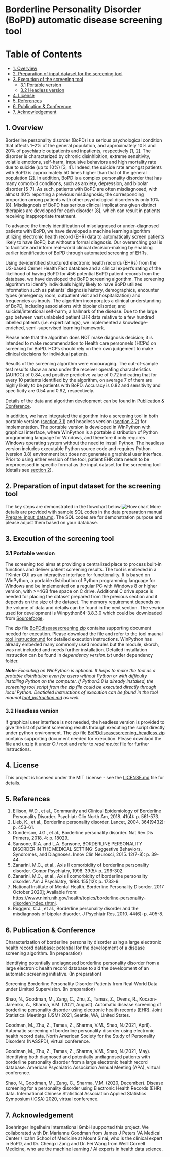 # Borderline Personality Disorder (BoPD) automatic disease screening tool

# Table of Contents
- [1. Overview](#1-overview)
- [2. Preparation of input dataset for the screening tool](#2-preparation-of-input-dataset-for-the-screening-tool)
- [3. Execution of the screening tool](#3-Execution-of-the-screening-tool)
	- [3.1 Portable version](#31-Portable-version)
	- [3.2 Headless version](#32-Headless-version)
- [4. License](#4-License)
- [5. References](#5-References)
- [6. Publication & Conference](#6-publication--conference)
- [7. Acknowledgement](#7-acknowledgement)




## 1. Overview

Borderline personality disorder (BoPD) is a serious psychological condition that affects 1–2% of the general population, and approximately 10% and 20% of psychiatric outpatients and inpatients, respectively [1, 2]. The disorder is characterized by chronic disinhibition, extreme sensitivity, volatile emotions, self-harm, impulsive behaviors and high mortality rate due to suicide (up to 10%) [3, 4]. Indeed, the suicide rate amongst patients with BoPD is approximately 50 times higher than that of the general population [2]. In addition, BoPD is a complex personality disorder that has many comorbid conditions, such as anxiety, depression, and bipolar disorder [5-7]. As such, patients with BoPD are often misdiagnosed, with almost 40% reporting a previous misdiagnosis; the corresponding proportion among patients with other psychological disorders is only 10% [8]. 
Misdiagnosis of BoPD has serious clinical implications given distinct therapies are developed for each disorder [8], which can result in patients receiving inappropriate treatment. 

To advance the timely identification of misdiagnosed or under-diagnosed patients with BoPD, we have developed a machine learning algorithm utilizing electronic health record (EHR) data to automatically screen patients likely to have BoPD, but without a formal diagnosis. Our overarching goal is to facilitate and inform real-world clinical decision-making by enabling earlier identification of BoPD through automated screening of EHRs. 

Using de-identified structured electronic health records (EHRs) from the US-based Cerner Health Fact database and a clinical expert’s rating of the likelihood of having BoPD for 456 potential BoPD patient records from the database, we have developed the BoPD screening algorithm. The screening algorithm to identify individuals highly likely to have BoPD utilizes information such as patients’ diagnosis history, demographics, encounter types (emergency room, outpatient visit and hospitalization) and frequencies as inputs. The algorithm incorporates a clinical understanding of BoPD, including associations with bipolar disorder, and suicidal/intentional self-harm; a hallmark of the disease. Due to the large gap between vast unlabeled patient EHR data relative to a few hundred labelled patients (i.e. expert ratings), we implemented a knowledge-enriched, semi-supervised learning framework.

Please note that the algorithm does NOT make diagnosis decision; it is intended to make recommendation to Health care personnels (HCPs) on screening for BoPD. HCPs should rely on their own judgement to make clinical decisions for individual patients. 

Results of the screening algorithm were encouraging. The out-of-sample test results show an area under the receiver operating characteristics (AUROC) of 0.84, and positive predictive value of 0.72 indicating that for every 10 patients identified by the algorithm, on average 7 of them are highly likely to be patients with BoPD. Accuracy is 0.82 and sensitivity and specificity are 0.54 and 0.92, respectively. 

Details of the data and algorithm development can be found in [Publication & Conference](#6-publication--conference).

In addition, we have integrated the algorithm into a screening tool in both portable version ([section 3.1](#31-Portable-version)) and headless version ([section 3.2](#32-Headless-version)) for implementation. The portable version is developed in WinPython with graphical interface, where WinPython is a portable distribution of Python programming language for Windows, and therefore it only requires Windows operating system without the need to install Python. The headless version includes executable Python source code and requires Python (version 3.8) environment but does not generate a graphical user interface. Prior to using either version of the tool, patient EHR data needs to be preprocessed in specific format as the input dataset for the screening tool (details see [section 2](#2-Preparing-input-dataset-for-the-screening-tool)). 


## 2. Preparation of input dataset for the screening tool
The key steps are demonstrated in the flowchart below.![Flow chart ](/images/flowchart.png)
More details are provided with sample SQL codes in the data preparation manual [Prepare_input_data.md](https://github.com/BoPDdiseasescreening/Borderline-Personality-Disorder-BoPD-automatic-disease-screening-tool/blob/main/Prepare_input_data.md). The SQL codes are for demonstration purpose and please adjust them based on your database.



## 3. Execution of the screening tool
### 3.1 Portable version 

The screening tool aims at providing a centralized place to process built-in functions and deliver patient screening results. The tool is embeded in a TKinter GUI as an interactive interface for functionality. It is based on WinPython, a portable distribution of Python programming language for Windows and be implemented on a regular PC with Windows 8 or higher version, with >=4GB free space on C drive. Additional C drive space is needed for placing the dataset prepared from the previous section and it depends on the size of the dataset. The memory requirement depends on the volume of data and details can be found in the next section. The vesrion used for development is Winpython64-3.8.3.0 which could be downloaded from [Sourceforge](https://sourceforge.net/projects/winpython/files/WinPython_3.8/3.8.3.0/). 

The zip file [BoPDdiseasescreening.zip](https://github.com/BoPDdiseasescreening/Borderline-Personality-Disorder-BoPD-automatic-disease-screening-tool/blob/main/BoPDScreeningTool.zip) contains supporting document needed for execution. Please download the file and refer to the tool maunal [tool_instruction.md](https://github.com/BoPDdiseasescreening/Borderline-Personality-Disorder-BoPD-automatic-disease-screening-tool/blob/main/tool_instruction.md) for detailed execution instructions. WinPython has already embeded many commonly used modules but the module, skorch, was not included and needs further installation. Detailed installation instruction can be found in *dependency version.txt* under dependency folder.

 ***Note**: Executing on WinPython is optional. It helps to make the tool as a protable distribtuion even for users without Python or with difficulty installing Python on the computer. If Python3.8 is already installed, the screening tool script from the zip file could be executed directly through local Python. Deatialed instructions of execution can be found in the tool maunal [tool_instruction.md](https://github.com/BoPDdiseasescreening/Borderline-Personality-Disorder-BoPD-automatic-disease-screening-tool/blob/main/tool_instruction.md) as well.* 

### 3.2 Headless version

If graphical user interface is not needed, the headless version is provided to give the list of patient screening results through executing the script directly under python environment. The zip file [BoPDdiseasescreening_headless.zip](https://github.com/BoPDdiseasescreening/Borderline-Personality-Disorder-BoPD-automatic-disease-screening-tool/blob/main/BoPDScreening_headless.zip) contains supporting document needed for execution. Please downlaod the file and unzip it under C:/ root and refer to *read me.txt* file for further instructions.


## 4. License 

This project is licensed under the MIT License - see the [LICENSE.md](https://github.com/BoPDdiseasescreening/Borderline-Personality-Disorder-BoPD-automatic-disease-screening-tool/blob/main/LICENSE.md) file for details.

## 5. References

1.	Ellison, W.D., et al., Community and Clinical Epidemiology of Borderline Personality Disorder. Psychiatr Clin North Am, 2018. 41(4): p. 561-573.
2.	Lieb, K., et al., Borderline personality disorder. Lancet, 2004. 364(9432): p. 453-61.
3.	Gunderson, J.G., et al., Borderline personality disorder. Nat Rev Dis Primers, 2018. 4: p. 18029.
4.	Sansone, R.A. and L.A. Sansone, BORDERLINE PERSONALITY DISORDER IN THE MEDICAL SETTING: Suggestive Behaviors, Syndromes, and Diagnoses. Innov Clin Neurosci, 2015. 12(7-8): p. 39-44.
5.	Zanarini, M.C., et al., Axis II comorbidity of borderline personality disorder. Compr Psychiatry, 1998. 39(5): p. 296-302.
6.	Zanarini, M.C., et al., Axis I comorbidity of borderline personality disorder. Am J Psychiatry, 1998. 155(12): p. 1733-9.
7.	National Institute of Mental Health. Borderline Personality Disorder. 2017 October 2020]; Available from: https://www.nimh.nih.gov/health/topics/borderline-personality-disorder/index.shtml.
8.	Ruggero, C.J., et al., Borderline personality disorder and the misdiagnosis of bipolar disorder. J Psychiatr Res, 2010. 44(6): p. 405-8.

## 6. Publication & Conference

Characterization of borderline personality disorder using a large electronic health record database: potential for the development of a disease screening algorithm. (In preparation)

Identifying potentially undiagnosed borderline personality disorder from a large electronic health record database to aid the development of an automatic screening initiative. (In preparation)

Screening Borderline Personality Disorder Patients from Real-World Data under Limited Supervision. (In preparation)

Shao, N., Goodman, M., Zang, C., Zhu, Z., Tamas, Z., Ovens, R., Koczon-Jaremko, A., Sharma, V.M. (2021, August). Automatic disease screening of borderline personality disorder using electronic health records (EHR). Joint Statistical Meetings (JSM) 2021, Seattle, WA, United States.

Goodman, M., Zhu, Z., Tamas, Z., Sharma, V.M., Shao, N.(2021, April). Automatic screening of borderline personality disorder using electronic health record data. North American Society for the Study of Personality Disorders (NASSPD), virtual conference.

Goodman, M., Zhu, Z., Tamas, Z., Sharma, V.M., Shao, N.(2021, May). Identifying both diagnosed and potentially undiagnosed patients with borderline personality disorder from a large electronic health record database. American Psychiatric Association Annual Meeting (APA), virtual conference.

Shao, N., Goodman, M., Zang, C., Sharma, V.M. (2020, December). Disease screening for a personality disorder using Electronic Health Records (EHR) data. International Chinese Statistical Association Applied Statistics Symposium (ICSA) 2020, virtual conference.


## 7. Acknowledgement
Boehringer Ingelheim International GmbH supported this project. We collaborated with Dr. Marianne Goodman from James J Peters VA Medical Center / Icahn School of Medicine at Mount Sinai, who is the clinical expert in BoPD, and Dr. Chengxi Zang and Dr. Fei Wang from Weill Cornell Medicine, who are the machine learning / AI experts in health data science. 





